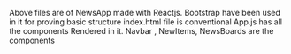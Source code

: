 Above files are of NewsApp made with Reactjs.
Bootstrap have been used in it for proving basic structure
index.html file is conventional
App.js has all the components Rendered in it.
Navbar , NewItems, NewsBoards are the components
